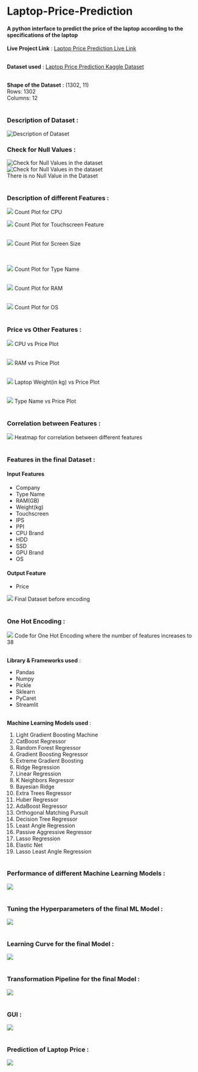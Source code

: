 # Laptop-Price-Prediction
#### A python interface to predict the price of the laptop according to the specifications of the laptop ####

**Live Project Link** : [Laptop Price Prediction Live Link](https://laptop-price-prediction-aseem.herokuapp.com/) <br/><br/>

**Dataset used** : [Laptop Price Prediction Kaggle Dataset](https://www.kaggle.com/ionaskel/laptop-prices) <br/><br/>

**Shape of the Dataset** : (1302, 11) <br/> Rows: 1302 <br/> Columns: 12 <br/> <br/>

### Description of Dataset : 
![Description of Dataset](/assets/images/dataset.png)

### Check for Null Values : 
![Check for Null Values in the dataset](/assets/images/null_values.png)
<br>
![Check for Null Values in the dataset](/assets/images/null_values_code.png)
<br>
There is no Null Value in the Dataset <br/><br/>


### Description of different Features : 

![](/assets/images/company.png)
Count Plot for CPU <br/>

![](/assets/images/touchscreen.png)
Count Plot for Touchscreen Feature <br/><br/>

![](/assets/images/inch.png)
Count Plot for Screen Size <br/><br/><br/>

![](/assets/images/Typename.png)
Count Plot for Type Name <br/><br/>

![](/assets/images/RAM.png)
Count Plot for RAM <br/><br/>

![](/assets/images/OS.png)
Count Plot for OS <br/><br/>


### Price vs Other Features : 

![](/assets/images/CPUvsprice.png)
CPU vs Price Plot <br/><br/>

![](/assets/images/RAMvsprice.png)
RAM vs Price Plot <br/><br/>

![](/assets/images/WeightVSprice.png)
Laptop Weight(in kg) vs Price Plot <br/><br/>

![](/assets/images/typeVSprice.png)
Type Name vs Price Plot <br/><br/>



### Correlation between Features : 

![](/assets/images/correlation.png)
Heatmap for correlation between different features <br/><br/>


### Features in the final Dataset : <br/>
#### Input Features 
- Company	
- Type Name	
- RAM(GB)	
- Weight(kg)	
- Touchscreen	
- IPS	
- PPI	
- CPU Brand	
- HDD	
- SSD	
- GPU Brand	
- OS

#### Output Feature
- Price

![](/assets/images/Final_dataset.png)
Final Dataset before encoding <br/><br/>


### One Hot Encoding : 

![](/assets/images/encoding.png)
Code for One Hot Encoding where the number of features increases to 38<br/><br/>


**Library & Frameworks used** : 
- Pandas 
- Numpy
- Pickle
- Sklearn
- PyCaret
- Streamlit <br/><br/>

**Machine Learning Models used** : 
1. Light Gradient Boosting Machine
2. CatBoost Regressor
3. Random Forest Regressor
4. Gradient Boosting Regressor
5. Extreme Gradient Boosting
6. Ridge Regression
7. Linear Regression
8. K Neighbors Regressor	
9. Bayesian Ridge
10. Extra Trees Regressor
11. Huber Regressor
12. AdaBoost Regressor
13. Orthogonal Matching Pursuit
14. Decision Tree Regressor
15. Least Angle Regression
16. Passive Aggressive Regressor
17. Lasso Regression
18. Elastic Net	
19. Lasso Least Angle Regression
<br/><br/>


### Performance of different Machine Learning Models : 

![](/assets/images/mlmodels.png)
<br/><br/>


### Tuning the Hyperparameters of the final ML Model : 

![](/assets/images/tunedmodel.png)
<br/><br/>

### Learning Curve for the final Model : 

![](/assets/images/learningcurve.png)
<br/><br/>

### Transformation Pipeline for the final Model : 

![](/assets/images/transformationPipeline.png)
<br/><br/>


### GUI : 

![](/assets/images/gui.png)
<br/><br/>

### Prediction of Laptop Price : 

![](/assets/images/output.png)
<br/><br/>




